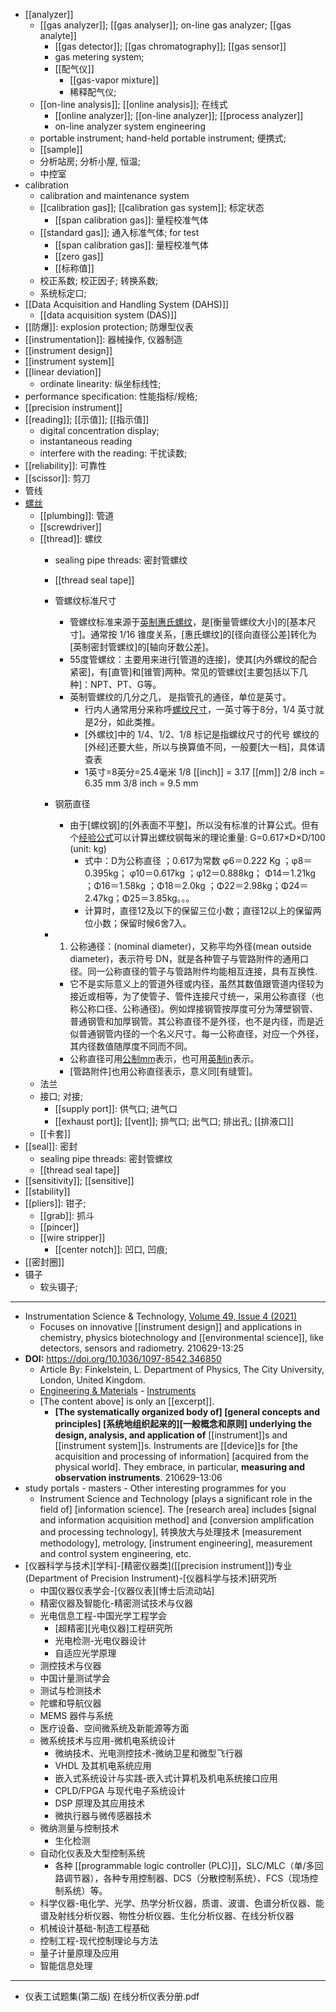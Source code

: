 - [[analyzer]]
    - [[gas analyzer]]; [[gas analyser]]; on-line gas analyzer; [[gas analyte]]
        - [[gas detector]]; [[gas chromatography]]; [[gas sensor]]
        - gas metering system; 
        - [[配气仪]]
            - [[gas-vapor mixture]]
            - 稀释配气仪; 
    - [[on-line analysis]]; [[online analysis]]; 在线式
        - [[online analyzer]]; [[on-line analyzer]]; [[process analyzer]]
        - on-line analyzer system engineering
    - portable instrument; hand-held portable instrument; 便携式;  
    - [[sample]]
    - 分析站房; 分析小屋, 恒温;
    - 中控室
- calibration
    - calibration and maintenance system
    - [[calibration gas]]; [[calibration gas system]]; 标定状态
        - [[span calibration gas]]: 量程校准气体
    - [[standard gas]]; 通入标准气体; for test
        - [[span calibration gas]]: 量程校准气体
        - [[zero gas]]
        - [[标称值]]
    - 校正系数; 校正因子; 转换系数;
    - 系统标定口;
- [[Data Acquisition and Handling System (DAHS)]]
    - [[data acquisition system (DAS)]]
- [[防爆]]: explosion protection; 防爆型仪表
- [[instrumentation]]: 器械操作, 仪器制造 
- [[instrument design]]
- [[instrument system]]
- [[linear deviation]]
    - ordinate linearity: 纵坐标线性;
- performance specification: 性能指标/规格;
- [[precision instrument]]
- [[reading]]; [[示值]]; [[指示值]]
    - digital concentration display; 
    - instantaneous reading
    - interfere with the reading: 干扰读数; 
- [[reliability]]: 可靠性
- [[scissor]]: 剪刀
- 管线
- [螺丝]([[screw]])
    - [[plumbing]]: 管道
    - [[screwdriver]]
    - [[thread]]: 螺纹
        - sealing pipe threads: 密封管螺纹
        - [[thread seal tape]]
        - 管螺纹标准尺寸
            - 管螺纹标准来源于[英制惠氏螺纹](((HOT6rPflk)))，是[衡量管螺纹大小]的[基本尺寸]。通常按 1/16 锥度关系，[惠氏螺纹]的[径向直径公差]转化为[英制密封管螺纹]的[轴向牙数公差]。
            - 55度管螺纹：主要用来进行[管道的连接]，使其[内外螺纹的配合紧密]，有[直管]和[锥管]两种。常见的管螺纹[主要包括以下几种]：NPT、PT、G等。
            - 英制管螺纹的几分之几， 是指管孔的通径，单位是英寸。
                - 行内人通常用分来称呼[螺纹尺寸](https://zhidao.baidu.com/question/67581402.html)，一英寸等于8分，1/4 英寸就是2分，如此类推。
                - [外螺纹]中的 1/4、1/2、1/8 标记是指螺纹尺寸的代号
螺纹的[外经]还要大些，所以与换算值不同，一般要[大一档]，具体请查表
                - 1英寸=8英分=25.4毫米
1/8 [[inch]] = 3.17 [[mm]]
2/8 inch = 6.35 mm
3/8 inch = 9.5 mm

        - 钢筋直径
            - 由于[螺纹钢]的[外表面不平整]，所以没有标准的计算公式。但有个[经验公式](https://zhidao.baidu.com/question/815116478331216212.html)可以计算出螺纹钢每米的理论重量: G=0.617×D×D/100 (unit: kg)
                - 式中：D为公称直径 ；0.617为常数 φ6＝0.222 Kg ；φ8＝0.395kg； φ10＝0.617kg ；φ12＝0.888kg； Φ14＝1.21kg ；Φ16＝1.58kg ；Φ18＝2.0kg ；Φ22＝2.98kg；Φ24＝2.47kg；Φ25＝3.85kg。。。
                - 计算时，直径12及以下的保留三位小数；直径12以上的保留两位小数；保留时候6舍7入。
        - 1. 公称通径：(nominal diameter)，又称平均外径(mean outside diameter)，表示符号 DN，就是各种管子与管路附件的通用口径。同一公称直径的管子与管路附件均能相互连接，具有互换性. 
            - 它不是实际意义上的管道外径或内径，虽然其数值跟管道内径较为接近或相等，为了使管子、管件连接尺寸统一，采用公称直径（也称公称口径、公称通径)。例如焊接钢管按厚度可分为薄壁钢管、普通钢管和加厚钢管。其公称直径不是外径，也不是内径，而是近似普通钢管内径的一个名义尺寸。每一公称直径，对应一个外径，其内径数值随厚度不同而不同。
            - 公称直径可用[公制mm](((_kQxIWKst)))表示，也可用[英制in](((HOT6rPflk)))表示。
            - [管路附件]也用公称直径表示，意义同[有缝管]。
    - 法兰
    - 接口; 对接;
        - [[supply port]]: 供气口; 进气口
        - [[exhaust port]]; [[vent]]; 排气口; 出气口; 排出孔; [[排液口]]
    - [[卡套]]
- [[seal]]: 密封
    - sealing pipe threads: 密封管螺纹
    - [[thread seal tape]]
- [[sensitivity]]; [[sensitive]]
- [[stability]]
- [[pliers]]: 钳子;
    - [[grab]]: 抓斗 
    - [[pincer]]
    - [[wire stripper]]
        - [[center notch]]: 凹口, 凹痕;
- [[密封圈]]
- 镊子
    - 软头镊子;
- ---
- Instrumentation Science & Technology, [Volume 49, Issue 4 (2021)](https://www.tandfonline.com/toc/list20/current)
    - Focuses on innovative [[instrument design]] and applications in chemistry, physics biotechnology and [[environmental science]], like detectors, sensors and radiometry.
210629-13:25
- **DOI:** https://doi.org/10.1036/1097-8542.346850
    - Article By: Finkelstein, L. Department of Physics, The City University, London, United Kingdom.
    - [Engineering & Materials](https://www.accessscience.com/topics/engineering-materials) - [Instruments](https://www.accessscience.com/topics/engineering-materials/instruments)
    - [The content above] is only an [[excerpt]].
        - **[The systematically organized body of] [general concepts and principles] [系统地组织起来的][一般概念和原则] underlying the design, analysis, and application of** [[instrument]]s and [[instrument system]]s. Instruments are [[device]]s for [the acquisition and processing of information] [acquired from the physical world]. They embrace, in particular, **measuring and observation instruments**.
210629-13:06
- study portals - masters - Other interesting programmes for you
    - Instrument Science and Technology [plays a significant role in the field of] [information science]. The [research area] includes [signal and information acquisition method] and [conversion amplification and processing technology], 转换放大与处理技术 [measurement methodology], metrology, [instrument engineering], measurement and control system engineering, etc.
- [仪器科学与技术][学科]-[精密仪器类]([[precision instrument]])专业 (Department of Precision Instrument)-[仪器科学与技术]研究所
    - 中国仪器仪表学会-[仪器仪表][博士后流动站]
    - 精密仪器及智能化-精密测试技术与仪器
    - 光电信息工程-中国光学工程学会
        - [超精密][光电仪器]工程研究所
        - 光电检测-光电仪器设计
        - 自适应光学原理
    - 测控技术与仪器
    - 中国计量测试学会
    - 测试与检测技术
    - 陀螺和导航仪器
    - MEMS 器件与系统
    - 医疗设备、空间微系统及新能源等方面
    - 微系统技术与应用-微机电系统设计
        - 微纳技术、光电测控技术-微纳卫星和微型飞行器
        - VHDL 及其机电系统应用
        - 嵌入式系统设计与实践-嵌入式计算机及机电系统接口应用
        - CPLD/FPGA 与现代电子系统设计
        - DSP 原理及其应用技术
        - 微执行器与微传感器技术
    - 微纳测量与控制技术
        - 生化检测
    - 自动化仪表及大型控制系统
        - 各种 [[programmable logic controller (PLC)]]，SLC/MLC（单/多回路调节器），各种专用控制器、DCS（分散控制系统）、FCS（现场控制系统）等。
    - 科学仪器-电化学、光学、热学分析仪器，质谱、波谱、色谱分析仪器、能谱及射线分析仪器、物性分析仪器、生化分析仪器、在线分析仪器
    - 机械设计基础-制造工程基础
    - 控制工程-现代控制理论与方法
    - 量子计量原理及应用
    - 智能信息处理
- ---
- 仪表工试题集(第二版) 在线分析仪表分册.pdf
